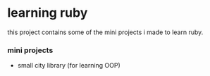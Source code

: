 # learning ruby
this project contains some of the mini projects i made to learn ruby.

### mini projects

- small city library (for learning OOP)